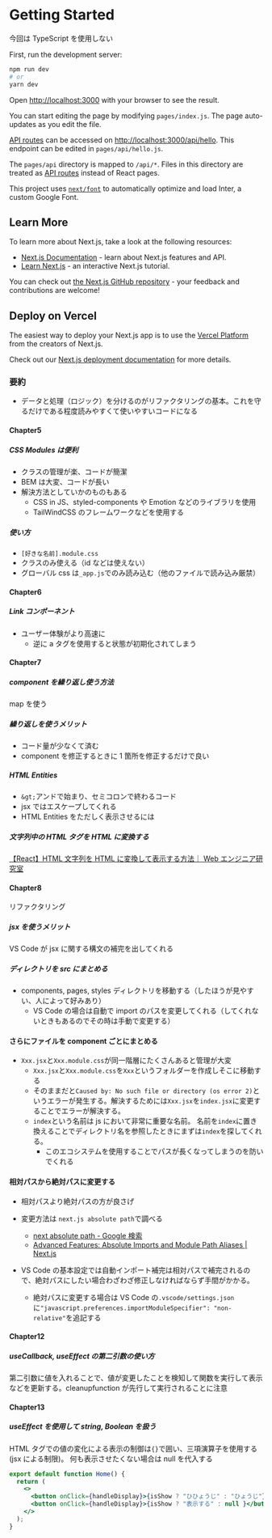 <!--
[Next.jsと一緒に学ぶReact講座 - YouTube](https://www.youtube.com/playlist?list=PLwM1-TnN_NN6fUhOoZyU4iZiwhLyISopO)
 -->
<!--
This is a [Next.js](https://nextjs.org/) project bootstrapped with [`create-next-app`](https://github.com/vercel/next.js/tree/canary/packages/create-next-app).
 -->

# Getting Started

今回は TypeScript を使用しない

First, run the development server:

```bash
npm run dev
# or
yarn dev
```

Open [http://localhost:3000](http://localhost:3000) with your browser to see the result.

You can start editing the page by modifying `pages/index.js`. The page auto-updates as you edit the file.

[API routes](https://nextjs.org/docs/api-routes/introduction) can be accessed on [http://localhost:3000/api/hello](http://localhost:3000/api/hello). This endpoint can be edited in `pages/api/hello.js`.

The `pages/api` directory is mapped to `/api/*`. Files in this directory are treated as [API routes](https://nextjs.org/docs/api-routes/introduction) instead of React pages.

This project uses [`next/font`](https://nextjs.org/docs/basic-features/font-optimization) to automatically optimize and load Inter, a custom Google Font.

## Learn More

To learn more about Next.js, take a look at the following resources:

- [Next.js Documentation](https://nextjs.org/docs) - learn about Next.js features and API.
- [Learn Next.js](https://nextjs.org/learn) - an interactive Next.js tutorial.

You can check out [the Next.js GitHub repository](https://github.com/vercel/next.js/) - your feedback and contributions are welcome!

## Deploy on Vercel

The easiest way to deploy your Next.js app is to use the [Vercel Platform](https://vercel.com/new?utm_medium=default-template&filter=next.js&utm_source=create-next-app&utm_campaign=create-next-app-readme) from the creators of Next.js.

Check out our [Next.js deployment documentation](https://nextjs.org/docs/deployment) for more details.

### 要約

- データと処理（ロジック）を分けるのがリファクタリングの基本。これを守るだけである程度読みやすくて使いやすいコードになる

#### Chapter5

##### CSS Modules は便利

- クラスの管理が楽、コードが簡潔
- BEM は大変、コードが長い
- 解決方法としていかのものもある
  - CSS in JS、styled-components や Emotion などのライブラリを使用
  - TailWindCSS のフレームワークなどを使用する

##### 使い方

- `[好きな名前].module.css`
- クラスのみ使える（id などは使えない）
- グローバル css は`_app.js`でのみ読み込む（他のファイルで読み込み厳禁）

#### Chapter6

##### Link コンポーネント

- ユーザー体験がより高速に
  - 逆に a タグを使用すると状態が初期化されてしまう

#### Chapter7

##### component を繰り返し使う方法

map を使う

##### 繰り返しを使うメリット

- コード量が少なくて済む
- component を修正するときに 1 箇所を修正するだけで良い

##### HTML Entities

- `&gt;`アンドで始まり、セミコロンで終わるコード
- jsx ではエスケープしてくれる
- HTML Entities をただしく表示させるには

##### 文字列中の HTML タグを HTML に変換する

[【React】HTML 文字列を HTML に変換して表示する方法｜ Web エンジニア研究室](https://www.engilaboo.com/react-html-parse/)

#### Chapter8

リファクタリング

##### jsx を使うメリット

VS Code が jsx に関する構文の補完を出してくれる

##### ディレクトリを src にまとめる

- components, pages, styles ディレクトリを移動する（したほうが見やすい、人によって好みあり）
  - VS Code の場合は自動で import のパスを変更してくれる（してくれないときもあるのでその時は手動で変更する）

#### さらにファイルを component ごとにまとめる

- `Xxx.jsx`と`Xxx.module.css`が同一階層にたくさんあると管理が大変
  - `Xxx.jsx`と`Xxx.module.css`を`Xxx`というフォルダーを作成しそこに移動する
  - そのままだと`Caused by: No such file or directory (os error 2)`というエラーが発生する。解決するためには`Xxx.jsx`を`index.jsx`に変更することでエラーが解決する。
  - `index`という名前は js において非常に重要な名前。 名前を`index`に置き換えることでディレクトリ名を参照したときにまずは`index`を探してくれる。
    - このエコシステムを使用することでパスが長くなってしまうのを防いでくれる

#### 相対パスから絶対パスに変更する

- 相対パスより絶対パスの方が良さげ
- 変更方法は `next.js absolute path`で調べる
  - [next absolute path - Google 検索](https://www.google.com/search?q=next+absolute+path&client=firefox-b-d&sxsrf=AJOqlzVZRBaQVDPrw1h_JVZuV14bEo9tmw%3A1673187289741&ei=2c-6Y6rlLI3m2roPvdOA8A8&oq=next+absopath&gs_lcp=Cgxnd3Mtd2l6LXNlcnAQAxgAMgYIABAHEB4yCAgAEAgQBxAeMggIABAIEAcQHjIICAAQCBAHEB4yCAgAEAgQBxAeMggIABAIEAcQHjIICAAQCBAHEB4yCAgAEAgQBxAeOgcIIxCwAhAnOgcIABCABBANOggIABAHEB4QCkoECEEYAEoECEYYAFAAWKQHYNQOaABwAXgAgAGkAYgBzASSAQMwLjSYAQCgAQHAAQE&sclient=gws-wiz-serp)
  - [Advanced Features: Absolute Imports and Module Path Aliases | Next.js](https://nextjs.org/docs/advanced-features/module-path-aliases#:~:text=of%20the%20project.-,an%20example%20of%20this%20configuration%3A,-%2F%2F%20tsconfig.json%20or)
- VS Code の基本設定では自動インポート補完は相対パスで補完されるので、絶対パスにしたい場合わざわざ修正しなければならず手間がかかる。

  - 絶対パスに変更する場合は VS Code の`.vscode/settings.json`に`"javascript.preferences.importModuleSpecifier": "non-relative"`を追記する

#### Chapter12

##### useCallback, useEffect の第二引数の使い方

第二引数に値を入れることで、値が変更したことを検知して関数を実行して表示などを更新する。cleanupfunction が先行して実行されることに注意

#### Chapter13

##### useEffect を使用して string, Boolean を扱う

HTML タグでの値の変化による表示の制御は`{}`で囲い、三項演算子を使用する(jsx による制限)。
何も表示させたくない場合は null を代入する

```jsx:example.jsx
export default function Home() {
  return (
    <>
      <button onClick={handleDisplay}>{isShow ? "ひひょうじ" : "ひょうじ"}</button>
      <button onClick={handleDisplay}>{isShow ? "表示する" : null }</button>
    </>
  );
}
```
